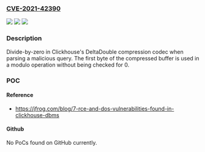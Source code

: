 ### [CVE-2021-42390](https://cve.mitre.org/cgi-bin/cvename.cgi?name=CVE-2021-42390)
![](https://img.shields.io/static/v1?label=Product&message=clickhouse&color=blue)
![](https://img.shields.io/static/v1?label=Version&message=%3C%2021.10.2.15-stable%20&color=brighgreen)
![](https://img.shields.io/static/v1?label=Vulnerability&message=CWE-369&color=brighgreen)

### Description

Divide-by-zero in Clickhouse's DeltaDouble compression codec when parsing a malicious query. The first byte of the compressed buffer is used in a modulo operation without being checked for 0.

### POC

#### Reference
- https://jfrog.com/blog/7-rce-and-dos-vulnerabilities-found-in-clickhouse-dbms

#### Github
No PoCs found on GitHub currently.

